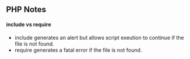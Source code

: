## PHP Notes

#### include vs require

* include generates an alert but allows script exeution to continue if the file is not found.
* require generates a fatal error if the file is not found. 


